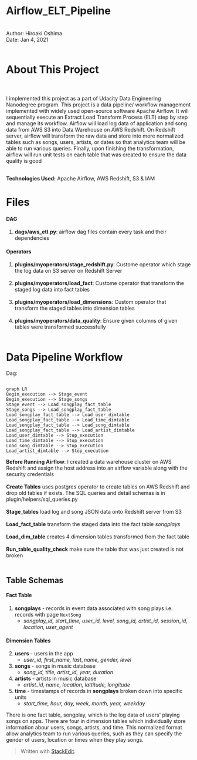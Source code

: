 

# Airflow_ELT_Pipeline
 <br>Author: Hiroaki Oshima    
 Date: Jan 4, 2021<br><br>
# About This Project 

<br><br>I implemented this project as a part of Udacity Data Engineering Nanodegree program. This project is a data pipeline/ workflow management implemented with widely used open-source software Apache Airflow. It will sequentially execute an Extract Load Transform Process (ELT) step by step and manage its workflow. Airflow will load log data of application and song data from AWS S3 into Data Warehouse on AWS Redshift. On Redshift server, airflow will transform the raw data and store into more normalized tables such as songs, users, artists, or dates  so that analytics team will be able to run various queries. Finally, upon finishing the transformation, airflow will run unit tests on each table that was created to ensure the data quality is good<br><br>

**Technologies Used:** Apache Airflow, AWS Redshift, S3 & IAM

# Files
####  DAG
 1. **dags/aws_etl.py**:  airflow dag files contain every task and their dependencies
 ####  Operators
 
 1. **plugins/myoperators/stage_redshift.py**: Custome operator which stage the log data on S3 server on Redshift Server <br><br>
 2. **plugins/myoperators/load_fact**: Custome operator that transform the staged log data into fact tables<br><br>
 3. **plugins/myoperators/load_dimensions**: Custom operator that transform the staged tables into dimension tables<br><br>
 4. **plugins/myoperators/data_quality**: Ensure given columns of given tables were transformed successfully <br><br>

# Data Pipeline Workflow
Dag:
```mermaid

graph LR
Begin_execution --> Stage_event
Begin_execution --> Stage_songs
Stage_event --> Load_songplay_fact_table
Stage_songs --> Load_songplay_fact_table
Load_songplay_fact_table --> Load_user_dimtable
Load_songplay_fact_table --> Load_time_dimtable
Load_songplay_fact_table --> Load_song_dimtable
Load_songplay_fact_table --> Load_artist_dimtable
Load_user_dimtable --> Stop_execution
Load_time_dimtable --> Stop_execution
Load_song_dimtable --> Stop_execution
Load_artist_dimtable --> Stop_execution

```

**Before Running Airflow**: I created a data warehouse cluster on AWS Redshift and assign the host address into an airflow variable along with the security credentials <br> <br>
**Create Tables** uses postgres operator to create tables on AWS Redshift and drop old tables if exists. The SQL queries and detail schemas is in plugin/helpers/sql_queries.py <br><br>
**Stage_tables** load log and song JSON data onto Redshift server from S3 <br><br>
**Load_fact_table** transform the staged data into the fact table *songplays* <br><br>
**Load_dim_table** creates 4 dimension tables transformed from the fact table <br><br>
**Run_table_quality_check** make sure the table that was just created is not broken <br><br>


##  Table Schemas

#### Fact Table

1.  **songplays**  - records in event data associated with song plays i.e. records with page  `NextSong`
    -   _songplay_id, start_time, user_id, level, song_id, artist_id, session_id, location, user_agent_

#### Dimension Tables

2.  **users**  - users in the app
    -   _user_id, first_name, last_name, gender, level_
3.  **songs**  - songs in music database
    -   _song_id, title, artist_id, year, duration_
4.  **artists**  - artists in music database
    -   _artist_id, name, location, lattitude, longitude_
5.  **time**  - timestamps of records in  **songplays**  broken down into specific units
    -   _start_time, hour, day, week, month, year, weekday_

There is one fact table, songplay, which is the log data of users' playing songs on apps. There are four in dimension tables which individually store information abour users, songs, artists, and time. This normalized format allow analytics team to run various queries, such as they can specify the gender of users, location or times when they play songs.

> Written with [StackEdit](https://stackedit.io/).

